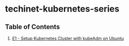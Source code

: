 # techinet-kubernetes-series


## Table of Contents

1. [E1 - Setup Kubernetes Cluster with kubeAdm on Ubuntu](E1/README.md)